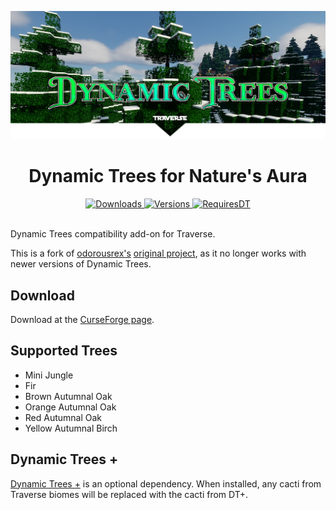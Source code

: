![](./dtt-cover.png)

<h1 align="center">
Dynamic Trees for Nature's Aura
</h1>
<p align="center">
    <a href="https://www.curseforge.com/minecraft/mc-mods/dynamic-trees-traverse">
        <img src="http://cf.way2muchnoise.eu/dynamic-trees-traverse.svg"  alt="Downloads"/>
        <img src="http://cf.way2muchnoise.eu/versions/dynamic-trees-traverse.svg"  alt="Versions"/>
    </a>
    <a href="https://www.curseforge.com/minecraft/mc-mods/dynamictrees">
        <img src="http://cf.way2muchnoise.eu/title/dynamictrees_Requires_%20.svg"  alt="RequiresDT"/>
    </a>
</p>
<br>
Dynamic Trees compatibility add-on for Traverse.

This is a fork of [odorousrex's](https://github.com/odorousrex) [original project](https://github.com/odorousrex/DynamicTreesTraverse), as it no longer works with newer versions of Dynamic Trees. 

## Download
Download at the [CurseForge page](https://www.curseforge.com/minecraft/mc-mods/dynamic-trees-traverse).

## Supported Trees
- Mini Jungle
- Fir
- Brown Autumnal Oak
- Orange Autumnal Oak
- Red Autumnal Oak
- Yellow Autumnal Birch

## Dynamic Trees +
[Dynamic Trees +](https://www.curseforge.com/minecraft/mc-mods/dynamictreesplus) is an optional dependency. When installed, any cacti from Traverse biomes will be replaced with the cacti from DT+. 